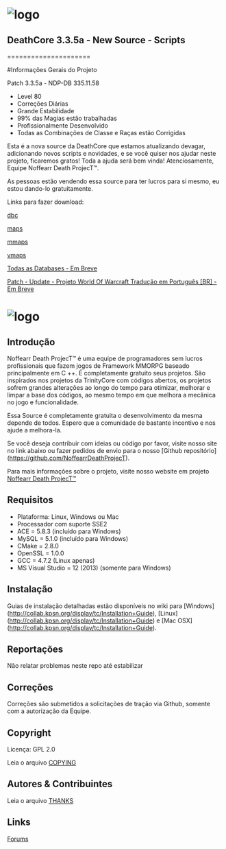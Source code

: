 # ![logo](http://i.imgur.com/3XzR93r.png)


## DeathCore 3.3.5a - New Source - Scripts
=====================

#Informações Gerais do Projeto

Patch 3.3.5a - NDP-DB 335.11.58

- Level 80
- Correções Diárias
- Grande Estabilidade
- 99% das Magias estão trabalhadas
- Profissionalmente Desenvolvido
- Todas as Combinações de Classe e Raças estão Corrigidas

Esta é a nova source da DeathCore que estamos atualizando devagar, adicionando novos scripts e novidades, e se você quiser nos ajudar neste projeto, ficaremos gratos! Toda a ajuda será bem vinda! Atenciosamente, Equipe Noffearr Death ProjecT™.

As pessoas estão vendendo essa source para ter lucros para si mesmo, eu estou dando-lo gratuitamente.


Links para fazer download:


[dbc](https://mega.co.nz/#!jxsXXKRD!FnPIPcIcTLVz_NaGhqCIwff84vSEE-uRglsqOLkGNHE)

[maps](https://mega.co.nz/#!HktXRayL!0GAKnG4SLRWVoQ34qVZwbVz5-SVqR0L0MErKH86QQuw)

[mmaps](https://mega.co.nz/#!7hMXTJxL!eDSoLgRed_FDljTADNf03QWpHIhZY3MK3h_JRFdOsVE)

[vmaps](https://mega.co.nz/#!G8kEkaYC!mH3GWasxMYnqFjeeDQZmitaetrJXIX80HJ5Cqv3gkIo)

[Todas as Databases - Em Breve](#)

[Patch - Update - Projeto World Of Warcraft Tradução em Português [BR] - Em Breve](#)


# ![logo](http://i.imgur.com/Ues1gtC.png)


## Introdução

Noffearr Death ProjecT™ é uma equipe de programadores sem lucros profissionais que fazem jogos de Framework MMORPG baseado principalmente em C ++. É completamente gratuito seus projetos. São inspirados nos projetos da TrinityCore com códigos abertos, os projetos sofrem grandes alterações ao longo do tempo para otimizar, melhorar e limpar a base dos códigos, ao mesmo tempo em que melhora a mecânica no jogo e funcionalidade. 

Essa Source é completamente gratuita o desenvolvimento da mesma depende de todos. Espero que a comunidade de bastante incentivo e nos ajude a melhora-la.

Se você deseja contribuir com ideias ou código por favor, visite nosso site no link abaixo ou fazer pedidos de envio para o nosso [Github repositório] (https://github.com/NoffearrDeathProjecT). 

Para mais informações sobre o projeto, visite nosso website em projeto [Noffearr Death ProjecT™](http://noffearrdeathproject.net)


## Requisitos

+ Plataforma: Linux, Windows ou Mac 
+ Processador com suporte SSE2 
+ ACE = 5.8.3 (incluído para Windows) 
+ MySQL = 5.1.0 (incluído para Windows) 
+ CMake = 2.8.0 
+ OpenSSL = 1.0.0 
+ GCC = 4.7.2 (Linux apenas) 
+ MS Visual Studio = 12 (2013) (somente para Windows)

## Instalação

Guias de instalação detalhadas estão disponíveis no wiki para 
[Windows] (http://collab.kpsn.org/display/tc/Installation+Guide), 
[Linux] (http://collab.kpsn.org/display/tc/Installation+Guide) e 
[Mac OSX] (http://collab.kpsn.org/display/tc/Installation+Guide).

## Reportações

Não relatar problemas neste repo até estabilizar

## Correções

Correções são submetidos a solicitações de tração via Github, somente com a autorização da Equipe.

## Copyright

Licença: GPL 2.0

Leia o arquivo [COPYING](COPYING)


## Autores &amp; Contribuintes

Leia o arquivo [THANKS](THANKS)


## Links

[Forums](http://www.noffearrdeathproject.net)
